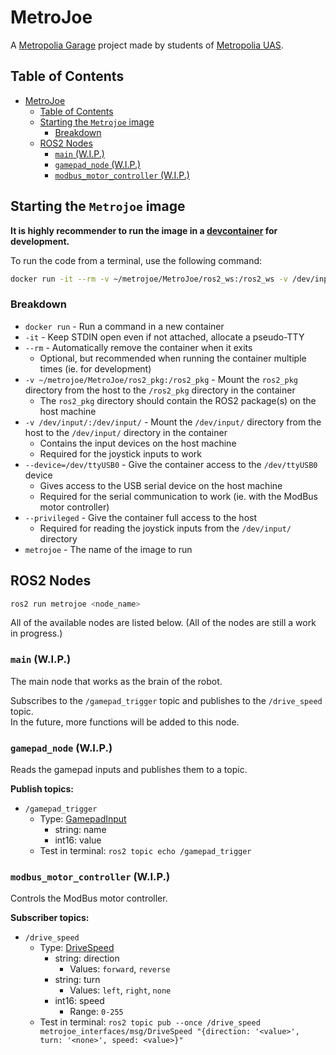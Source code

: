 # MetroJoe

A [Metropolia Garage](https://www.metropolia.fi/fi/tutkimus-kehitys-ja-innovaatiot/yhteistyoalustat/garage) project made by students of [Metropolia UAS](https://www.metropolia.fi/fi).

## Table of Contents

- [MetroJoe](#metrojoe)
  - [Table of Contents](#table-of-contents)
  - [Starting the `Metrojoe` image](#starting-the-metrojoe-image)
    - [Breakdown](#breakdown)
  - [ROS2 Nodes](#ros2-nodes)
    - [`main` (W.I.P.)](#main-wip)
    - [`gamepad_node` (W.I.P.)](#gamepad_node-wip)
    - [`modbus_motor_controller` (W.I.P.)](#modbus_motor_controller-wip)


## Starting the `Metrojoe` image

**It is highly recommender to run the image in a [devcontainer](.devcontainer/devcontainer.json) for development.**

To run the code from a terminal, use the following command:

```bash
docker run -it --rm -v ~/metrojoe/MetroJoe/ros2_ws:/ros2_ws -v /dev/input/:/dev/input/ --privileged metrojoe
```

### Breakdown

- `docker run` - Run a command in a new container
- `-it` - Keep STDIN open even if not attached, allocate a pseudo-TTY
- `--rm` - Automatically remove the container when it exits
  - Optional, but recommended when running the container multiple times (ie. for development)
- `-v ~/metrojoe/MetroJoe/ros2_pkg:/ros2_pkg` - Mount the `ros2_pkg` directory from the host to the `/ros2_pkg` directory in the container
  - The `ros2_pkg` directory should contain the ROS2 package(s) on the host machine
- `-v /dev/input/:/dev/input/` - Mount the `/dev/input/` directory from the host to the `/dev/input/` directory in the container
  - Contains the input devices on the host machine
  - Required for the joystick inputs to work
- `--device=/dev/ttyUSB0` - Give the container access to the `/dev/ttyUSB0` device
  - Gives access to the USB serial device on the host machine
  - Required for the serial communication to work (ie. with the ModBus motor controller)
- `--privileged` - Give the container full access to the host
  - Required for reading the joystick inputs from the `/dev/input/` directory
- `metrojoe` - The name of the image to run

## ROS2 Nodes

```bash
ros2 run metrojoe <node_name>
```

All of the available nodes are listed below.
(All of the nodes are still a work in progress.)

### `main` (W.I.P.)

The main node that works as the brain of the robot.

Subscribes to the `/gamepad_trigger` topic and publishes to the `/drive_speed` topic.\
In the future, more functions will be added to this node.

### `gamepad_node` (W.I.P.)

Reads the gamepad inputs and publishes them to a topic.

**Publish topics:**

- `/gamepad_trigger`
  - Type: [GamepadInput](ros2_ws/src/metrojoe_interfaces/msg/GamepadInput.msg)
    - string: name
    - int16: value
  - Test in terminal: `ros2 topic echo /gamepad_trigger`

### `modbus_motor_controller` (W.I.P.)

Controls the ModBus motor controller.

**Subscriber topics:**

- `/drive_speed`
  - Type: [DriveSpeed](ros2_ws/src/metrojoe_interfaces/msg/DriveSpeed.msg)
    - string: direction
      - Values: `forward`, `reverse`
    - string: turn
      - Values: `left`, `right`, `none`
    - int16: speed
      - Range: `0-255`
  - Test in terminal: `ros2 topic pub --once /drive_speed metrojoe_interfaces/msg/DriveSpeed "{direction: '<value>', turn: '<none>', speed: <value>}"`
